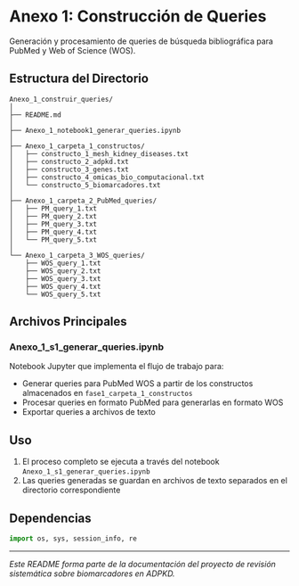 # Anexo 1: Construcción de Queries

Generación y procesamiento de queries de búsqueda bibliográfica para PubMed y Web of Science (WOS).

## Estructura del Directorio

```
Anexo_1_construir_queries/
│
├── README.md
│
├── Anexo_1_notebook1_generar_queries.ipynb
│
├── Anexo_1_carpeta_1_constructos/
│   ├── constructo_1_mesh_kidney_diseases.txt
│   ├── constructo_2_adpkd.txt
│   ├── constructo_3_genes.txt
│   ├── constructo_4_omicas_bio_computacional.txt
│   └── constructo_5_biomarcadores.txt
│
├── Anexo_1_carpeta_2_PubMed_queries/
│   ├── PM_query_1.txt
│   ├── PM_query_2.txt
│   ├── PM_query_3.txt
│   ├── PM_query_4.txt
│   └── PM_query_5.txt
│
└── Anexo_1_carpeta_3_WOS_queries/
    ├── WOS_query_1.txt
    ├── WOS_query_2.txt
    ├── WOS_query_3.txt
    ├── WOS_query_4.txt
    └── WOS_query_5.txt
```

## Archivos Principales

### Anexo_1_s1_generar_queries.ipynb
Notebook Jupyter que implementa el flujo de trabajo para:
- Generar queries para PubMed WOS a partir de los constructos almacenados en `fase1_carpeta_1_constructos`
- Procesar queries en formato PubMed para generarlas en formato WOS
- Exportar queries a archivos de texto

## Uso

1. El proceso completo se ejecuta a través del notebook `Anexo_1_s1_generar_queries.ipynb`
2. Las queries generadas se guardan en archivos de texto separados en el directorio correspondiente

## Dependencias

```python
import os, sys, session_info, re
```

---
*Este README forma parte de la documentación del proyecto de revisión sistemática sobre biomarcadores en ADPKD.*
